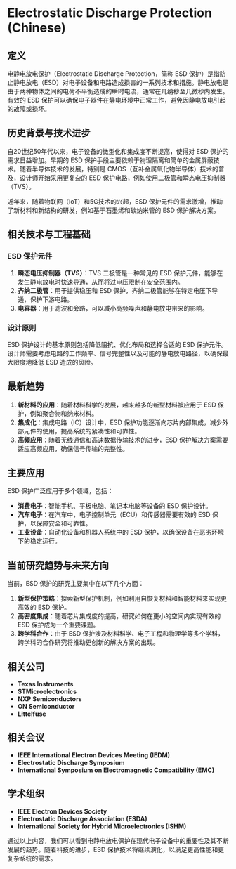 # Electrostatic Discharge Protection (Chinese)

## 定义

电静电放电保护（Electrostatic Discharge Protection，简称 ESD 保护）是指防止静电放电（ESD）对电子设备和电路造成损害的一系列技术和措施。静电放电是由于两种物体之间的电荷不平衡造成的瞬时电流，通常在几纳秒至几微秒内发生。有效的 ESD 保护可以确保电子器件在静电环境中正常工作，避免因静电放电引起的故障或损坏。

## 历史背景与技术进步

自20世纪50年代以来，电子设备的微型化和集成度不断提高，使得对 ESD 保护的需求日益增加。早期的 ESD 保护手段主要依赖于物理隔离和简单的金属屏蔽技术。随着半导体技术的发展，特别是 CMOS（互补金属氧化物半导体）技术的普及，设计师开始采用更复杂的 ESD 保护电路，例如使用二极管和瞬态电压抑制器（TVS）。

近年来，随着物联网（IoT）和5G技术的兴起，ESD 保护元件的需求激增，推动了新材料和新结构的研发，例如基于石墨烯和碳纳米管的 ESD 保护解决方案。

## 相关技术与工程基础

### ESD 保护元件

1. **瞬态电压抑制器（TVS）**：TVS 二极管是一种常见的 ESD 保护元件，能够在发生静电放电时快速导通，从而将过电压限制在安全范围内。
2. **齐纳二极管**：用于提供稳压和 ESD 保护，齐纳二极管能够在特定电压下导通，保护下游电路。
3. **电容器**：用于滤波和旁路，可以减小高频噪声和静电放电带来的影响。

### 设计原则

ESD 保护设计的基本原则包括降低阻抗、优化布局和选择合适的 ESD 保护元件。设计师需要考虑电路的工作频率、信号完整性以及可能的静电放电路径，以确保最大限度地降低 ESD 造成的风险。

## 最新趋势

1. **新材料的应用**：随着材料科学的发展，越来越多的新型材料被应用于 ESD 保护，例如聚合物和纳米材料。
2. **集成化**：集成电路（IC）设计中，ESD 保护功能逐渐向芯片内部集成，减少外部元件的使用，提高系统的紧凑性和可靠性。
3. **高频应用**：随着无线通信和高速数据传输技术的进步，ESD 保护解决方案需要适应高频应用，确保信号传输的完整性。

## 主要应用

ESD 保护广泛应用于多个领域，包括：

- **消费电子**：智能手机、平板电脑、笔记本电脑等设备的 ESD 保护设计。
- **汽车电子**：在汽车中，电子控制单元（ECU）和传感器需要有效的 ESD 保护，以保障安全和可靠性。
- **工业设备**：自动化设备和机器人系统中的 ESD 保护，以确保设备在恶劣环境下的稳定运行。

## 当前研究趋势与未来方向

当前，ESD 保护的研究主要集中在以下几个方面：

1. **新型保护策略**：探索新型保护机制，例如利用自恢复材料和智能材料来实现更高效的 ESD 保护。
2. **高密度集成**：随着芯片集成度的提高，研究如何在更小的空间内实现有效的 ESD 保护成为一个重要课题。
3. **跨学科合作**：由于 ESD 保护涉及材料科学、电子工程和物理学等多个学科，跨学科的合作研究将推动更创新的解决方案的出现。

## 相关公司

- **Texas Instruments**
- **STMicroelectronics**
- **NXP Semiconductors**
- **ON Semiconductor**
- **Littelfuse**

## 相关会议

- **IEEE International Electron Devices Meeting (IEDM)**
- **Electrostatic Discharge Symposium**
- **International Symposium on Electromagnetic Compatibility (EMC)**

## 学术组织

- **IEEE Electron Devices Society**
- **Electrostatic Discharge Association (ESDA)**
- **International Society for Hybrid Microelectronics (ISHM)**

通过以上内容，我们可以看到电静电放电保护在现代电子设备中的重要性及其不断发展的趋势。随着科技的进步，ESD 保护技术将继续演化，以满足更高性能和更复杂系统的需求。